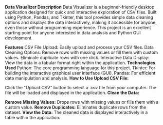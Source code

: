 **Data Visualizer
Description**
Data Visualizer is a beginner-friendly desktop application designed for quick and interactive exploration of CSV files. Built using Python, Pandas, and Tkinter, this tool provides simple data cleaning options and displays the data interactively, making it accessible for anyone, even those without programming experience.
This project is an excellent starting point for anyone interested in data analysis and Python GUI development.

**Features**
CSV File Upload: Easily upload and process your CSV files.
Data Cleaning Options:
Remove rows with missing values or fill them with custom values.
Eliminate duplicate rows with one click.
Interactive Data Display: View the data in a tabular format right within the application.
**Technologies Used**
Python: The core programming language for this project.
Tkinter: For building the interactive graphical user interface (GUI).
Pandas: For efficient data manipulation and analysis.
**How to Use
Upload CSV File:**

Click the "Upload CSV" button to select a .csv file from your computer.
The file will be loaded and displayed in the application.
**Clean the Data:**

**Remove Missing Values:**
Drops rows with missing values or fills them with a custom value.
**Remove Duplicates:**
Eliminates duplicate rows from the dataset.
**View the Data:**
The cleaned data is displayed interactively in a table within the application.
